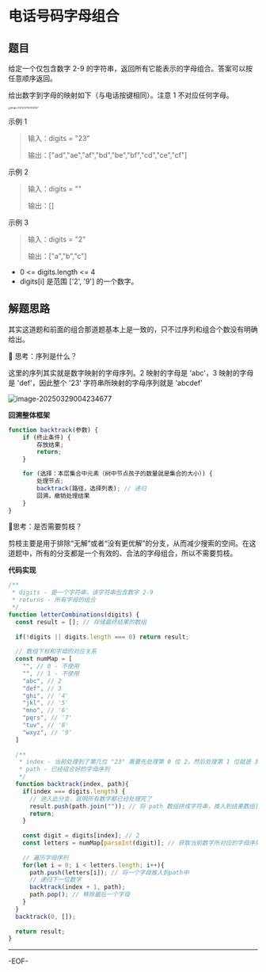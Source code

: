 # 电话号码字母组合

## 题目

给定一个仅包含数字 2-9 的字符串，返回所有它能表示的字母组合。答案可以按任意顺序返回。

给出数字到字母的映射如下（与电话按键相同）。注意 1 不对应任何字母。

<img src="https://xiejie-typora.oss-cn-chengdu.aliyuncs.com/2025-03-17-062430.png" alt="image-20250317142430067" style="zoom:30%;" />

示例 1

>输入：digits = "23" 
>
>输出：["ad","ae","af","bd","be","bf","cd","ce","cf"]

示例 2

>输入：digits = "" 
>
>输出：[]

示例 3

>输入：digits = "2" 
>
>输出：["a","b","c"]

- 0 <= digits.length <= 4
- digits[i] 是范围 ['2', '9'] 的一个数字。



## 解题思路

其实这道题和前面的组合那道题基本上是一致的，只不过序列和组合个数没有明确给出。

🤔 思考：序列是什么？

这里的序列其实就是数字映射的字母序列。2 映射的字母是 'abc'，3 映射的字母是 'def'，因此整个 '23' 字符串所映射的字母序列就是 'abcdef'

<img src="https://xiejie-typora.oss-cn-chengdu.aliyuncs.com/2025-03-28-164235.png" alt="image-20250329004234677"  />





**回溯整体框架**

```js
function backtrack(参数) {
    if (终止条件) {
        存放结果;
        return;
    }

    for (选择：本层集合中元素（树中节点孩子的数量就是集合的大小）) {
        处理节点;
        backtrack(路径，选择列表); // 递归
        回溯，撤销处理结果
    }
}
```



🤔思考：是否需要剪枝？

剪枝主要是用于排除“无解”或者“没有更优解”的分支，从而减少搜索的空间。在这道题中，所有的分支都是一个有效的、合法的字母组合，所以不需要剪枝。



**代码实现**

```js
/**
 * digits - 是一个字符串，该字符串包含数字 2-9
 * returns - 所有字母的组合
 */
function letterCombinations(digits) {
  const result = []; // 存储最终结果的数组
  
  if(!digits || digits.length === 0) return result;
  
  // 数组下标和字母的对应关系
  const numMap = [
    "", // 0 - 不使用
    "", // 1 - 不使用
    "abc", // 2
    "def", // 3
    "ghi", // '4'
    "jkl", // '5'
    "mno", // '6'
    "pqrs", // '7'
    "tuv", // '8'
    "wxyz", // '9'
  ]
  
  /**
   * index - 当前处理到了第几位 "23" 需要先处理第 0 位 2，然后处理第 1 位就是 3
   * path - 已经组合好的字母序列
   */
  function backtrack(index, path){
    if(index === digits.length) {
      // 进入此分支，说明所有数字都已经处理完了
      result.push(path.join("")); // 将 path 数组拼成字符串，推入到结果数组里面
      return;
    }
    
    const digit = digits[index]; // 2
    const letters = numMap[parseInt(digit)]; // 获取当前数字所对应的字母序列
    
    // 遍历字母序列
    for(let i = 0; i < letters.length; i++){
      path.push(letters[i]); // 将一个字母推入到path中
      // 递归下一位数字
      backtrack(index + 1, path);
      path.pop(); // 移除最后一个字母
    }
  }
  backtrack(0, []);
  
  return result;
}
```

---

-EOF-
